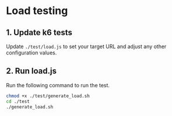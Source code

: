 # Load testing

## 1. Update k6 tests

   Update `./test/load.js` to set your target URL and adjust any other configuration values.

## 2. Run load.js

   Run the following command to run the test.

   ```bash
   chmod +x ./test/generate_load.sh
   cd ./test
   ./generate_load.sh
   ```